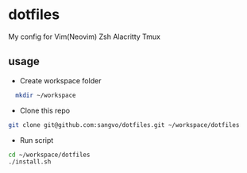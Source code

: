 # dotfiles

My config for Vim(Neovim) Zsh Alacritty Tmux

## usage

- Create workspace folder
```sh
  mkdir ~/workspace
```

- Clone this repo
```sh
git clone git@github.com:sangvo/dotfiles.git ~/workspace/dotfiles
```

- Run script
```sh
cd ~/workspace/dotfiles
./install.sh
```
